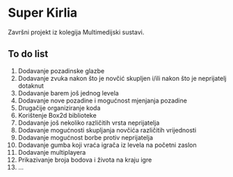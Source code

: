 # Super Kirlia

Završni projekt iz kolegija Multimedijski sustavi.

## To do list

  1. Dodavanje pozadinske glazbe
  2. Dodavanje zvuka nakon što je novčić skupljen i/ili nakon što je neprijatelj dotaknut
  3. Dodavanje barem još jednog levela
  4. Dodavanje nove pozadine i mogućnost mjenjanja pozadine
  5. Drugačije organiziranje koda
  6. Korištenje Box2d biblioteke 
  7. Dodavanje još nekoliko različitih vrsta neprijatelja
  8. Dodavanje mogućnosti skupljanja novčića različitih vrijednosti
  9. Dodavanje mogućnost borbe protiv neprijatelja
  10. Dodavanje gumba koji vraća igrača iz levela na početni zaslon
  11. Dodavanje multiplayera
  12. Prikazivanje broja bodova i života na kraju igre
  13. ...
